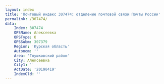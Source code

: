 ```yaml
---
layout: index
title: 'Почтовый индекс 307474: отделение почтовой связи Почты России'
permalink: /307474/
data:
    Index: 307474
    OPSName: Алексеевка
    OPSType: О
    OPSSubm: 307379
    Region: 'Курская область'
    Autonom: ''
    Area: 'Глушковский район'
    City: Алексеевка
    City1: ''
    ActDate: '20190419'
    IndexOld: ''
---
```

